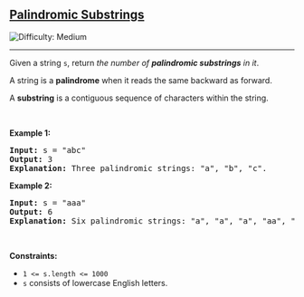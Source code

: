 <h2><a href="https://leetcode.com/problems/palindromic-substrings">Palindromic Substrings</a></h2> <img src='https://img.shields.io/badge/Difficulty-Medium-orange' alt='Difficulty: Medium' /><hr><p>Given a string <code>s</code>, return <em>the number of <strong>palindromic substrings</strong> in it</em>.</p>

<p>A string is a <strong>palindrome</strong> when it reads the same backward as forward.</p>

<p>A <strong>substring</strong> is a contiguous sequence of characters within the string.</p>

<p>&nbsp;</p>
<p><strong class="example">Example 1:</strong></p>

<pre>
<strong>Input:</strong> s = &quot;abc&quot;
<strong>Output:</strong> 3
<strong>Explanation:</strong> Three palindromic strings: &quot;a&quot;, &quot;b&quot;, &quot;c&quot;.
</pre>

<p><strong class="example">Example 2:</strong></p>

<pre>
<strong>Input:</strong> s = &quot;aaa&quot;
<strong>Output:</strong> 6
<strong>Explanation:</strong> Six palindromic strings: &quot;a&quot;, &quot;a&quot;, &quot;a&quot;, &quot;aa&quot;, &quot;aa&quot;, &quot;aaa&quot;.
</pre>

<p>&nbsp;</p>
<p><strong>Constraints:</strong></p>

<ul>
	<li><code>1 &lt;= s.length &lt;= 1000</code></li>
	<li><code>s</code> consists of lowercase English letters.</li>
</ul>
